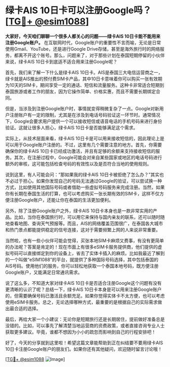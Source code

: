 # 绿卡AIS 10日卡可以注册Google吗？[[TG💪+ @esim1088](https://t.me/s/esim1088)]

**大家好，今天咱们聊聊一个很多人都关心的问题——绿卡AIS 10日卡能不能用来注册Google账户。** 在互联网时代，Google账户的重要性不言而喻，无论是日常使用Gmail、YouTube，还是进行Google Drive存储，甚至是海外旅行时的网络服务，都离不开这个账号。那么，问题来了，对于那些计划在泰国短期停留的小伙伴来说，绿卡AIS 10日卡到底适不适合用来注册Google呢？

首先，我们来了解一下什么是绿卡AIS 10日卡。AIS是泰国三大电信运营商之一，绿卡就是AIS推出的预付费SIM卡产品，其中10日卡意味着你可以购买一张有效期为10天的SIM卡，期间享受一定的通话、短信和流量服务。这种卡非常适合短期到泰国旅游或者工作的朋友，因为它操作简单、价格实惠，而且不需要长期绑定合同。

但是，当涉及到注册Google账户时，事情就变得稍微复杂了一点。Google对新用户注册账户有一定的限制，尤其是在涉及到电话号码验证这一环节时。通常情况下，Google会要求用户提供一个可以接收短信或语音电话的手机号码来进行身份验证。这就让很多人担心，绿卡AIS 10日卡是否能够满足这个需求。

实际上，从技术层面来看，绿卡AIS 10日卡是可以用来接收短信的，因此理论上是可以用于Google账户注册的。不过，这里有几个需要注意的地方。首先，你需要确保你的绿卡AIS 10日卡已经成功激活，并且有足够的余额来支持接收短信的服务。其次，在注册过程中，Google可能会对来自某些国家或地区的电话号码进行额外的审核，这可能包括检查号码的有效性以及是否符合当地的使用规则。

说到这里，有人可能会问：“那如果我的绿卡AIS 10日卡被拒绝了怎么办？”其实也不必过于担心。如果你发现自己的号码无法通过Google的验证，可以尝试换一种方式，比如使用其他国际号码或者借助一些虚拟号码服务来完成注册。当然，如果你有长期在泰国生活的打算，也可以考虑购买一张长期有效的SIM卡，这样不仅方便注册Google账户，还能让你在泰国的生活更加便利。

另外，除了注册Google账户之外，绿卡AIS 10日卡本身也是一款非常实用的产品。比如，当你在泰国旅行时，可以用它来保持与国内亲友的联系，还可以随时随地查看地图、查询天气预报等。而且，AIS的网络覆盖范围很广，在泰国各大城市和热门景点都能提供稳定的信号连接，这对于需要频繁上网的人来说非常重要。

当然啦，也有一些小伙伴可能会觉得，买张本地SIM卡麻烦又费事，有没有更简单的办法呢？答案是肯定的！现在市面上有很多eSIM卡服务提供商，他们提供的虚拟号码可以直接绑定到你的设备上，省去了实体卡插入的麻烦。比如我最近了解到的一个叫做“eSIM1088”的平台，就提供了多种国际号码选择，其中包括泰国的AIS号码。使用他们的服务，你可以轻松地获取一个泰国本地号码，既方便注册Google账户，又能满足日常通讯需求。

说了这么多，不知道大家对绿卡AIS 10日卡是否适合注册Google这个问题有没有更清晰的认识了呢？总结一下，绿卡AIS 10日卡本身是可以用来注册Google账户的，但需要确保号码已激活且余额充足。如果你觉得实体卡不太方便，也可以考虑使用eSIM卡服务。总之，无论选择哪种方式，最重要的是根据自己的实际需求做出最合适的选择。

最后，再给大家一个小建议：无论你是短期旅行还是长期居住，提前做好准备总是没错的。比如，可以事先了解清楚当地运营商的资费政策，或者直接咨询专业人士获取更多建议。毕竟，谁都不想因为小小的疏忽而影响到自己的行程安排吧！

好了，今天的分享就到这里啦！希望这篇文章能帮助到正在纠结要不要用绿卡AIS 10日卡注册Google账户的朋友们。如果你还有其他疑问，欢迎随时留言讨论哦！

[[TG💪+ @esim1088](https://t.me/s/esim1088) ![Image](https://i.postimg.cc/4NQfJmqS/Snipaste-2025-05-13-00-14-12.png)]